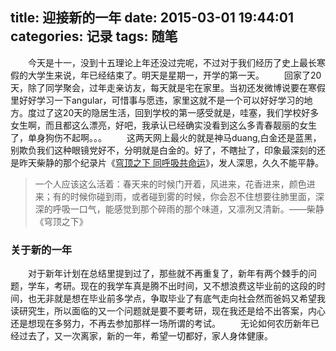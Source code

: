 title: 迎接新的一年
date: 2015-03-01 19:44:01
categories: 记录
tags: 随笔
---
　　今天是十一，没到十五理论上年还没过完呢，不过对于我们经历了史上最长寒假的大学生来说，年已经结束了。明天是星期一，开学的第一天。
　　回家了20天，除了同学聚会，过年走亲访友，每天就是宅在家里。当初还发微博说要在寒假里好好学习一下angular，可惜事与愿违，家里这就不是一个可以好好学习的地方。度过了这20天的隐居生活，回到学校的第一感受就是，哇塞，我们学校好多女生啊，而且都这么漂亮，好吧，我承认已经确实没看到这么多青春靓丽的女生了，单身狗伤不起啊。。。
　　这两天网上最火的就是神马duang,白金还是蓝黑，别欺负我们这种眼镜党好不，分明就是白金的。好了，不瞎扯了，印象最深刻的还是昨天柴静的那个纪录片《[穹顶之下 同呼吸共命运](http://v.youku.com/v_show/id_XOTAxNTUxNTI0.html)》，发人深思，久久不能平静。

> 一个人应该这么活着：春天来的时候门开着，风进来，花香进来，颜色进来；有的时候你碰到雨，或者碰到雾的时候，你会忍不住想要往肺里面，深深的呼吸一口气，能感觉到那个碎雨的那个味道，又凛冽又清新。——柴静《穹顶之下》

### 关于新的一年
　　对于新年计划在总结里提到过了，那些就不再重复了，新年有两个棘手的问题，学车，考研。现在的我学车真是腾不出时间，又不想浪费这毕业前的这段的时间，也无非就是想在毕业前多学点，争取毕业了有底气走向社会然而爸妈又希望我读研究生，所以面临的又一个问题就是要不要考研，现在我还是给不出答案，内心还是想现在多努力，不再去参加那样一场所谓的考试。
　　无论如何农历新年已经过去了，又一次离家，新的一年，希望一切都好，家人身体健康。
